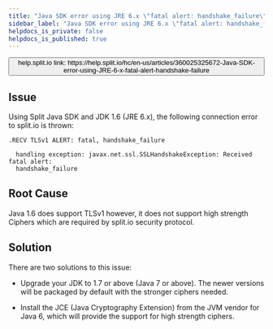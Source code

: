 ```yaml
---
title: "Java SDK error using JRE 6.x \"fatal alert: handshake_failure\""
sidebar_label: "Java SDK error using JRE 6.x \"fatal alert: handshake_failure\""
helpdocs_is_private: false
helpdocs_is_published: true
---
```


<p>
  <button style={{borderRadius:'8px', border:'1px', fontFamily:'Courier New', fontWeight:'800', textAlign:'left'}}> help.split.io link: https://help.split.io/hc/en-us/articles/360025325672-Java-SDK-error-using-JRE-6-x-fatal-alert-handshake-failure </button>
</p>


## Issue

Using Split Java SDK and JDK 1.6 (JRE 6.x), the following connection error to split.io is thrown:
```
.RECV TLSv1 ALERT: fatal, handshake_failure

  handling exception: javax.net.ssl.SSLHandshakeException: Received fatal alert:
  handshake_failure
```

## Root Cause

Java 1.6 does support TLSv1 however, it does not support high strength Ciphers which are required by split.io security protocol.

## Solution

There are two solutions to this issue:

* Upgrade your JDK to 1.7 or above (Java 7 or above). The newer versions will be packaged by default with the stronger ciphers needed.

* Install the JCE (Java Cryptography Extension) from the JVM vendor for Java 6, which will provide the support for high strength ciphers.